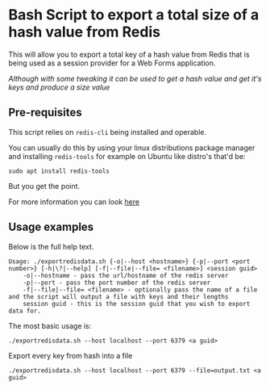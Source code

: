 # Bash Script to export a total size of a hash value from Redis

This will allow you to export a total key of a hash value from Redis that is being used as a session provider for a Web Forms application.

*Although with some tweaking it can be used to get a hash value and get it's keys and produce a size value*


## Pre-requisites
This script relies on `redis-cli` being installed and operable.

You can usually do this by using your linux distributions package manager and installing `redis-tools` for example on Ubuntu like distro's that'd be:

```
sudo apt install redis-tools
```

But you get the point.

For more information you can look [here](https://redis.io/topics/rediscli)

## Usage examples

Below is the full help text.
```
Usage: ./exportredisdata.sh {-o|--host <hostname>} {-p|--port <port number>} [-h|\?|--help] [-f|--file|--file= <filename>] <session guid>
    -o|--hostname - pass the url/hostname of the redis server
    -p|--port - pass the port number of the redis server
    -f|--file|--file= <filename> - optionally pass the name of a file and the script will output a file with keys and their lengths
    session guid - this is the session guid that you wish to export data for.
```

The most basic usage is:

```
./exportredisdata.sh --host localhost --port 6379 <a guid>
```

Export every key from hash into a file

```
./exportredisdata.sh --host localhost --port 6379 --file=output.txt <a guid>
```